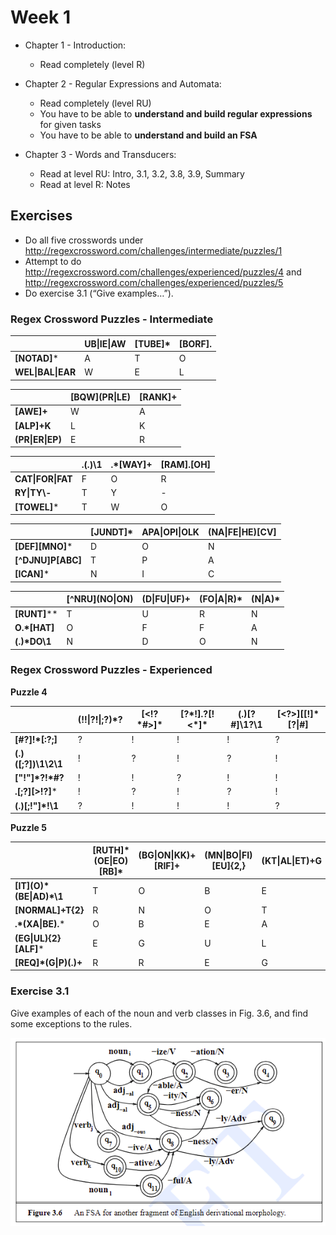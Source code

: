# Week 1 

* Chapter 1 - Introduction:
	* Read completely (level R)

* Chapter 2 - Regular Expressions and Automata:
	* Read completely (level RU)
	* You have to be able to **understand and build regular expressions** for given tasks
	* You have to be able to **understand and build an FSA**

* Chapter 3 - Words and Transducers:
	* Read at level RU: Intro, 3.1, 3.2, 3.8, 3.9, Summary
	* Read at level R: Notes


## Exercises

* Do all five crosswords under http://regexcrossword.com/challenges/intermediate/puzzles/1
* Attempt to do http://regexcrossword.com/challenges/experienced/puzzles/4 and http://regexcrossword.com/challenges/experienced/puzzles/5
* Do exercise 3.1 (“Give examples…”).


### Regex Crossword Puzzles - Intermediate

| | UB\|IE\|AW | [TUBE]* | [BORF]. |
| ------------- | ------------- | ------------- | ------------- |
| **[NOTAD]*** | A | T | O |
| **WEL\|BAL\|EAR** | W  | E | L |


| | \[BQW\](PR\|LE) | [RANK]+ |
| ------------- | ------------- | ------------- |
| **[AWE]+** | W | A |
| **[ALP]+K** | L | K |
| **(PR\|ER\|EP)** | E | R |

| | .(.)\1 | .*[WAY]+ | [RAM].[OH] |
| ------------- | ------------- | ------------- | ------------- |
| **CAT\|FOR\|FAT** | F | O | R |
| **RY\|TY\\-** | T | Y | - |
| **[TOWEL]*** | T | W | O |


| | [JUNDT]* | APA\|OPI\|OLK | (NA\|FE\|HE)[CV] |
| ------------- | ------------- | ------------- | ------------- |
| **[DEF][MNO]*** | D | O | N |
| **[^DJNU]P[ABC]** | T | P | A |
| **[ICAN]*** | N | I | C |


| | \[^NRU\](NO\|ON) | (D\|FU\|UF)+ | (FO\|A\|R)* | (N\|A)* |
| ------------- | ------------- | ------------- | ------------- | ------------- |
| **[RUNT]**** | T | U | R | N |
| **O.*[HAT]** | O | F | F | A |
| __(.)*DO\1__ | N | D | O | N |

### Regex Crossword Puzzles - Experienced

**Puzzle 4**

| | (!!\|\?!\|;\?)\*\? | [<!?\*#>]* | [?\*!].\?[!<\*]\* | (.)[?#]\1\?\1 | [<?>][\[!]\*[?\|#] |
| ------------- | ------------- | ------------- | ------------- | ------------- | ------------- |
| **[#?]!\*[:?;]** | ? | ! | ! | ! | ? |
| **(.)([;?])\1\2\1** | ! | ? | ! | ? | ! |
| **["!"]\*\?!\*#?** | ! | ! | ? | ! | ! |
| **.[;?][>!?]*** | ! | ? | ! | ? | ! |
| **(.)[;!"]\*!\1** | ? | ! | ! | ! | ? |


**Puzzle 5**

| | [RUTH]\*(OE\|EO)[RB]\* | (BG\|ON\|KK)+[RIF]+ | (MN\|BO\|FI)[EU]{2,} | (KT\|AL\|ET)+G | \[OH](PR\|AX\|TR)+ |
| ------------- | ------------- | ------------- | ------------- | ------------- | ------------- |
| **\[IT](O)\*(BE\|AD)\*\1** | T | O | B | E | O |
| **[NORMAL]+T{2}** | R | N | O | T | T |
| **.\*(XA\|BE).*** | O | B | E | A | R |
| **(EG\|UL){2}[ALF]*** | E | G | U | L | A |
| **[REQ]*(G\|P)(.)+** | R | R | E | G | X |


### Exercise 3.1

Give examples of each of the noun and verb classes in Fig. 3.6, and find some exceptions to the rules.

![Figure 3.6](fig_3_6.PNG "Figure 3.6")